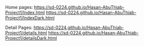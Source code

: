 Home pages:
https://sd-0224.github.io/Hasan-AbuThiab-Project1/Index.html
https://sd-0224.github.io/Hasan-AbuThiab-Project1/IndexDark.html

Detail Pages:
https://sd-0224.github.io/Hasan-AbuThiab-Project1/details.html
https://sd-0224.github.io/Hasan-AbuThiab-Project1/detailsDark.html

